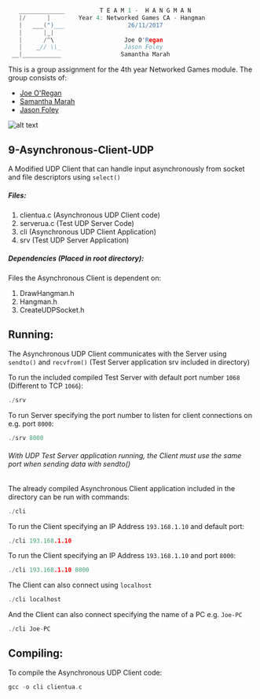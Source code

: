 ```c
   _____________          T E A M 1 -  H A N G M A N
   |/      |        Year 4: Networked Games CA - Hangman
   |   ___(")___                  26/11/2017
   |      |_| 
   |      /^\                    Joe O'Regan
   |    _// \\_                  Jason Foley
 __|___________                 Samantha Marah
```

This is a group assignment for the 4th year Networked Games module. The group consists of:

  * [Joe O'Regan](https://github.com/joeaoregan)
  * [Samantha Marah](https://github.com/jasfoley)
  * [Jason Foley](https://github.com/samanthamarah)

![alt text](https://raw.githubusercontent.com/joeaoregan/Yr4-NetworkGames-Hangman/master/Screenshots/9AsynchronousClientUDP.png "Asynchronous UDP Client")

## 9-Asynchronous-Client-UDP

A Modified UDP Client that can handle input asynchronously from socket and file descriptors using `select()`

##### Files:

1. clientua.c (Asynchronous UDP Client code)
2. serverua.c (Test UDP Server Code)
2. cli (Asynchronous UDP Client Application)
3. srv (Test UDP Server Application)

##### Dependencies (Placed in root directory):
Files the Asynchronous Client is dependent on:

1. DrawHangman.h
2. Hangman.h
3. CreateUDPSocket.h

## Running:

The Asynchronous UDP Client communicates with the Server using `sendto()` and `recvfrom()` (Test Server application srv included in directory)

To run the included compiled Test Server with default port number `1068` (Different to TCP `1066`):
```c
./srv
```

To run Server specifying the port number to listen for client connections on e.g. port `8000`:
```c
./srv 8000
```

###### With UDP Test Server application running, the Client must use the same port when sending data with sendto()


The already compiled Asynchronous Client application included in the directory can be run with commands: 

```c
./cli
```

To run the Client specifying an IP Address `193.168.1.10` and default port: 
```c
./cli 193.168.1.10
```

To run the Client specifying an IP Address `193.168.1.10` and port `8000`: 
```c
./cli 193.168.1.10 8000
```

The Client can also connect using `localhost`
```c
./cli localhost
```

And the Client can also connect specifying the name of a PC e.g. `Joe-PC`
```c
./cli Joe-PC
```

## Compiling:

To compile the Asynchronous UDP Client code:
```c
gcc -o cli clientua.c
```

